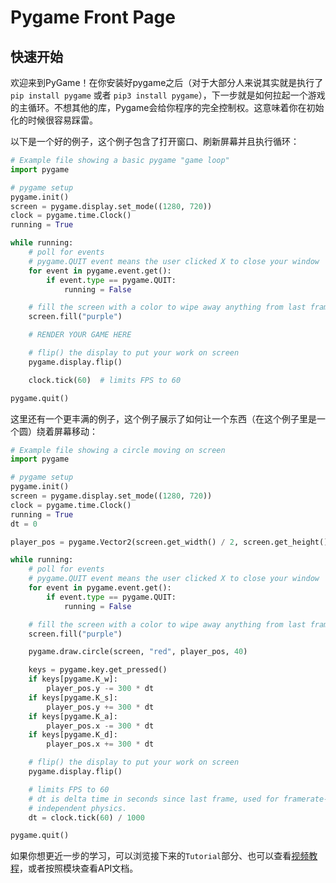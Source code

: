 # Pygame Front Page

## 快速开始

欢迎来到PyGame！在你安装好pygame之后（对于大部分人来说其实就是执行了`pip install pygame` 或者 `pip3 install pygame`），下一步就是如何拉起一个游戏的主循环。不想其他的库，Pygame会给你程序的完全控制权。这意味着你在初始化的时候很容易踩雷。

以下是一个好的例子，这个例子包含了打开窗口、刷新屏幕并且执行循环：

```python
# Example file showing a basic pygame "game loop"
import pygame

# pygame setup
pygame.init()
screen = pygame.display.set_mode((1280, 720))
clock = pygame.time.Clock()
running = True

while running:
    # poll for events
    # pygame.QUIT event means the user clicked X to close your window
    for event in pygame.event.get():
        if event.type == pygame.QUIT:
            running = False

    # fill the screen with a color to wipe away anything from last frame
    screen.fill("purple")

    # RENDER YOUR GAME HERE

    # flip() the display to put your work on screen
    pygame.display.flip()

    clock.tick(60)  # limits FPS to 60

pygame.quit()
```

这里还有一个更丰满的例子，这个例子展示了如何让一个东西（在这个例子里是一个圆）绕着屏幕移动：

```python
# Example file showing a circle moving on screen
import pygame

# pygame setup
pygame.init()
screen = pygame.display.set_mode((1280, 720))
clock = pygame.time.Clock()
running = True
dt = 0

player_pos = pygame.Vector2(screen.get_width() / 2, screen.get_height() / 2)

while running:
    # poll for events
    # pygame.QUIT event means the user clicked X to close your window
    for event in pygame.event.get():
        if event.type == pygame.QUIT:
            running = False

    # fill the screen with a color to wipe away anything from last frame
    screen.fill("purple")

    pygame.draw.circle(screen, "red", player_pos, 40)

    keys = pygame.key.get_pressed()
    if keys[pygame.K_w]:
        player_pos.y -= 300 * dt
    if keys[pygame.K_s]:
        player_pos.y += 300 * dt
    if keys[pygame.K_a]:
        player_pos.x -= 300 * dt
    if keys[pygame.K_d]:
        player_pos.x += 300 * dt

    # flip() the display to put your work on screen
    pygame.display.flip()

    # limits FPS to 60
    # dt is delta time in seconds since last frame, used for framerate-
    # independent physics.
    dt = clock.tick(60) / 1000

pygame.quit()
```

如果你想更近一步的学习，可以浏览接下来的`Tutorial`部分、也可以查看[视频教程](https://www.youtube.com/watch?v=AY9MnQ4x3zk)，或者按照模块查看API文档。